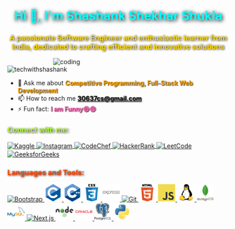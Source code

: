 <h1 align="center" style="color:#00FFFF; text-shadow: 2px 2px 8px #000000;">Hi 👋, I'm Shashank Shekhar Shukla</h1>
<h3 align="center" style="color:#FFD700; text-shadow: 1px 1px 4px #000000;">
  A passionate Software Engineer and enthusiastic learner from India, dedicated
  to crafting efficient and innovative solutions
</h3>

<img
  align="right"
  alt="coding"
  width="400px"
  src="https://user-images.githubusercontent.com/37551474/113611467-3a567d80-9657-11eb-862b-b07b4f105c6f.gif"
/>

<p align="left">
  <img
    src="https://komarev.com/ghpvc/?username=techwithshashank&label=Profile%20views&color=0e75b6&style=flat"
    alt="techwithshashank"
  />
</p>

- 💬 Ask me about **<span style="color:#FFA500; text-shadow: 1px 1px 2px #000000;">Competitive Programming, Full-Stack Web Development</span>**
- 📫 How to reach me **<span style="color:#7FFF00; text-shadow: 1px 1px 2px #000000;">30637cs@gmail.com</span>**
- ⚡ Fun fact: **<span style="color:#FF69B4; text-shadow: 1px 1px 2px #000000;">I am Funny😅😎</span>**

<h3 align="left" style="color:#ADFF2F; text-shadow: 1px 1px 4px #000000;">Connect with me:</h3>
<p align="left">
  <a href="https://www.kaggle.com/techshashank" target="blank">
    <img
      align="center"
      src="https://raw.githubusercontent.com/rahuldkjain/github-profile-readme-generator/master/src/images/icons/Social/kaggle.svg"
      alt="Kaggle"
      height="30"
      width="40"
    />
  </a>
  <a href="https://www.instagram.com/shukla_shashankshekhar/" target="blank">
    <img
      align="center"
      src="https://raw.githubusercontent.com/rahuldkjain/github-profile-readme-generator/master/src/images/icons/Social/instagram.svg"
      alt="Instagram"
      height="30"
      width="40"
    />
  </a>
  <a href="https://www.codechef.com/users/shekhar_8" target="blank">
    <img
      align="center"
      src="https://img.icons8.com/ios-filled/50/ffffff/codechef.png"
      alt="CodeChef"
      height="30"
      width="40"
    />
  </a>
  <a href="https://www.hackerrank.com/shashankshekh75" target="blank">
    <img
      align="center"
      src="https://raw.githubusercontent.com/rahuldkjain/github-profile-readme-generator/master/src/images/icons/Social/hackerrank.svg"
      alt="HackerRank"
      height="30"
      width="40"
    />
  </a>
  <a href="https://leetcode.com/u/shukla_shashank/" target="blank">
    <img
      align="center"
      src="https://raw.githubusercontent.com/rahuldkjain/github-profile-readme-generator/master/src/images/icons/Social/leet-code.svg"
      alt="LeetCode"
      height="30"
      width="40"
    />
  </a>
  <a href="https://www.geeksforgeeks.org/user/shashankshekqoj3/" target="blank">
    <img
      align="center"
      src="https://raw.githubusercontent.com/rahuldkjain/github-profile-readme-generator/master/src/images/icons/Social/geeks-for-geeks.svg"
      alt="GeeksforGeeks"
      height="30"
      width="40"
    />
  </a>
</p>

<h3 align="left" style="color:#FF4500; text-shadow: 1px 1px 4px #000000;">Languages and Tools:</h3>
<p align="left">
  <a href="https://getbootstrap.com" target="_blank" rel="noreferrer">
    <img
      src="https://img.icons8.com/ios-filled/50/ffffff/bootstrap.png"
      alt="Bootstrap"
      width="40"
      height="40"
    />
  </a>
  <a href="https://www.cprogramming.com/" target="_blank" rel="noreferrer">
    <img
      src="https://raw.githubusercontent.com/devicons/devicon/master/icons/c/c-original.svg"
      alt="C"
      width="40"
      height="40"
    />
  </a>
  <a href="https://www.w3schools.com/cpp/" target="_blank" rel="noreferrer">
    <img
      src="https://raw.githubusercontent.com/devicons/devicon/master/icons/cplusplus/cplusplus-original.svg"
      alt="C++"
      width="40"
      height="40"
    />
  </a>
  <a href="https://www.w3schools.com/css/" target="_blank" rel="noreferrer">
    <img
      src="https://raw.githubusercontent.com/devicons/devicon/master/icons/css3/css3-original-wordmark.svg"
      alt="CSS3"
      width="40"
      height="40"
    />
  </a>
  <a href="https://expressjs.com" target="_blank" rel="noreferrer">
    <img
      src="https://raw.githubusercontent.com/devicons/devicon/master/icons/express/express-original-wordmark.svg"
      alt="Express"
      width="40"
      height="40"
    />
  </a>
  <a href="https://git-scm.com/" target="_blank" rel="noreferrer">
    <img
      src="https://www.vectorlogo.zone/logos/git-scm/git-scm-icon.svg"
      alt="Git"
      width="40"
      height="40"
    />
  </a>
  <a href="https://www.w3.org/html/" target="_blank" rel="noreferrer">
    <img
      src="https://raw.githubusercontent.com/devicons/devicon/master/icons/html5/html5-original-wordmark.svg"
      alt="HTML5"
      width="40"
      height="40"
    />
  </a>
  <a href="https://developer.mozilla.org/en-US/docs/Web/JavaScript" target="_blank" rel="noreferrer">
    <img
      src="https://raw.githubusercontent.com/devicons/devicon/master/icons/javascript/javascript-original.svg"
      alt="JavaScript"
      width="40"
      height="40"
    />
  </a>
  <a href="https://www.linux.org/" target="_blank" rel="noreferrer">
    <img
      src="https://raw.githubusercontent.com/devicons/devicon/master/icons/linux/linux-original.svg"
      alt="Linux"
      width="40"
      height="40"
    />
  </a>
  <a href="https://www.mongodb.com/" target="_blank" rel="noreferrer">
    <img
      src="https://raw.githubusercontent.com/devicons/devicon/master/icons/mongodb/mongodb-original-wordmark.svg"
      alt="MongoDB"
      width="40"
      height="40"
    />
  </a>
  <a href="https://www.mysql.com/" target="_blank" rel="noreferrer">
    <img
      src="https://raw.githubusercontent.com/devicons/devicon/master/icons/mysql/mysql-original-wordmark.svg"
      alt="MySQL"
      width="40"
      height="40"
    />
  </a>
  <a href="https://nextjs.org/" target="_blank" rel="noreferrer">
    <img
      src="https://cdn.worldvectorlogo.com/logos/nextjs-2.svg"
      alt="Next.js"
      width="40"
      height="40"
    />
  </a>
  <a href="https://nodejs.org" target="_blank" rel="noreferrer">
    <img
      src="https://raw.githubusercontent.com/devicons/devicon/master/icons/nodejs/nodejs-original-wordmark.svg"
      alt="Node.js"
      width="40"
      height="40"
    />
  </a>
  <a href="https://www.oracle.com/" target="_blank" rel="noreferrer">
    <img
      src="https://raw.githubusercontent.com/devicons/devicon/master/icons/oracle/oracle-original.svg"
      alt="Oracle"
      width="40"
      height="40"
    />
  </a>
  <a href="https://www.postgresql.org" target="_blank" rel="noreferrer">
    <img
      src="https://raw.githubusercontent.com/devicons/devicon/master/icons/postgresql/postgresql-original-wordmark.svg"
      alt="PostgreSQL"
      width="40"
      height="40"
    />
  </a>
  <a href="https://www.python.org" target="_blank" rel="noreferrer">
    <img
      src="https://raw.githubusercontent.com/devicons/devicon/master/icons/python/python-original.svg"
      alt="Python"
      width="40"
      height


